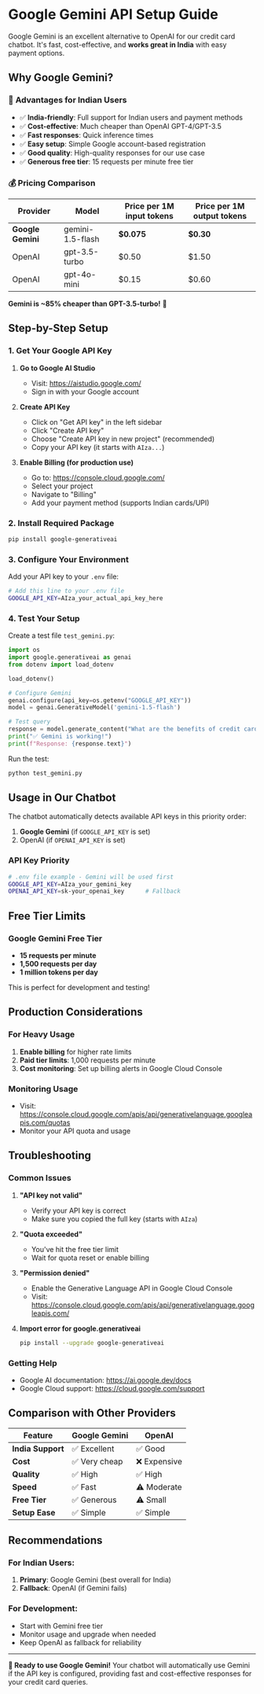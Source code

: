 # Google Gemini API Setup Guide

Google Gemini is an excellent alternative to OpenAI for our credit card chatbot. It's fast, cost-effective, and **works great in India** with easy payment options.

## Why Google Gemini?

### 🌟 **Advantages for Indian Users**
- ✅ **India-friendly**: Full support for Indian users and payment methods
- ✅ **Cost-effective**: Much cheaper than OpenAI GPT-4/GPT-3.5
- ✅ **Fast responses**: Quick inference times
- ✅ **Easy setup**: Simple Google account-based registration
- ✅ **Good quality**: High-quality responses for our use case
- ✅ **Generous free tier**: 15 requests per minute free tier

### 💰 **Pricing Comparison**
| Provider | Model | Price per 1M input tokens | Price per 1M output tokens |
|----------|-------|---------------------------|----------------------------|
| **Google Gemini** | gemini-1.5-flash | **$0.075** | **$0.30** |
| OpenAI | gpt-3.5-turbo | $0.50 | $1.50 |
| OpenAI | gpt-4o-mini | $0.15 | $0.60 |

**Gemini is ~85% cheaper than GPT-3.5-turbo!** 🎉

## Step-by-Step Setup

### 1. Get Your Google API Key

1. **Go to Google AI Studio**
   - Visit: https://aistudio.google.com/
   - Sign in with your Google account

2. **Create API Key**
   - Click on "Get API key" in the left sidebar
   - Click "Create API key"
   - Choose "Create API key in new project" (recommended)
   - Copy your API key (it starts with `AIza...`)

3. **Enable Billing (for production use)**
   - Go to: https://console.cloud.google.com/
   - Select your project
   - Navigate to "Billing" 
   - Add your payment method (supports Indian cards/UPI)

### 2. Install Required Package

```bash
pip install google-generativeai
```

### 3. Configure Your Environment

Add your API key to your `.env` file:

```bash
# Add this line to your .env file
GOOGLE_API_KEY=AIza_your_actual_api_key_here
```

### 4. Test Your Setup

Create a test file `test_gemini.py`:

```python
import os
import google.generativeai as genai
from dotenv import load_dotenv

load_dotenv()

# Configure Gemini
genai.configure(api_key=os.getenv("GOOGLE_API_KEY"))
model = genai.GenerativeModel('gemini-1.5-flash')

# Test query
response = model.generate_content("What are the benefits of credit cards?")
print("✅ Gemini is working!")
print(f"Response: {response.text}")
```

Run the test:
```bash
python test_gemini.py
```

## Usage in Our Chatbot

The chatbot automatically detects available API keys in this priority order:
1. **Google Gemini** (if `GOOGLE_API_KEY` is set)
2. OpenAI (if `OPENAI_API_KEY` is set)

### API Key Priority
```bash
# .env file example - Gemini will be used first
GOOGLE_API_KEY=AIza_your_gemini_key
OPENAI_API_KEY=sk-your_openai_key      # Fallback
```

## Free Tier Limits

### Google Gemini Free Tier
- **15 requests per minute**
- **1,500 requests per day**
- **1 million tokens per day**

This is perfect for development and testing!

## Production Considerations

### For Heavy Usage
1. **Enable billing** for higher rate limits
2. **Paid tier limits**: 1,000 requests per minute
3. **Cost monitoring**: Set up billing alerts in Google Cloud Console

### Monitoring Usage
- Visit: https://console.cloud.google.com/apis/api/generativelanguage.googleapis.com/quotas
- Monitor your API quota and usage

## Troubleshooting

### Common Issues

1. **"API key not valid"**
   - Verify your API key is correct
   - Make sure you copied the full key (starts with `AIza`)

2. **"Quota exceeded"**
   - You've hit the free tier limit
   - Wait for quota reset or enable billing

3. **"Permission denied"**
   - Enable the Generative Language API in Google Cloud Console
   - Visit: https://console.cloud.google.com/apis/api/generativelanguage.googleapis.com/

4. **Import error for google.generativeai**
   ```bash
   pip install --upgrade google-generativeai
   ```

### Getting Help
- Google AI documentation: https://ai.google.dev/docs
- Google Cloud support: https://cloud.google.com/support

## Comparison with Other Providers

| Feature | Google Gemini | OpenAI |
|---------|---------------|---------|
| **India Support** | ✅ Excellent | ✅ Good |
| **Cost** | ✅ Very cheap | ❌ Expensive |
| **Quality** | ✅ High | ✅ High |
| **Speed** | ✅ Fast | ⚠️ Moderate |
| **Free Tier** | ✅ Generous | ⚠️ Small |
| **Setup Ease** | ✅ Simple | ✅ Simple |

## Recommendations

### For Indian Users:
1. **Primary**: Google Gemini (best overall for India)
2. **Fallback**: OpenAI (if Gemini fails)

### For Development:
- Start with Gemini free tier
- Monitor usage and upgrade when needed
- Keep OpenAI as fallback for reliability

---

**🚀 Ready to use Google Gemini!** Your chatbot will automatically use Gemini if the API key is configured, providing fast and cost-effective responses for your credit card queries. 
